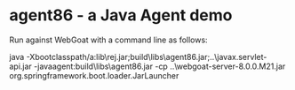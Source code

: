 # agent86 - a Java Agent demo

Run against WebGoat with a command line as follows:

java -Xbootclasspath/a:lib\rej.jar;build\libs\agent86.jar;..\javax.servlet-api.jar -javaagent:build\libs\agent86.jar -cp ..\webgoat-server-8.0.0.M21.jar org.springframework.boot.loader.JarLauncher
